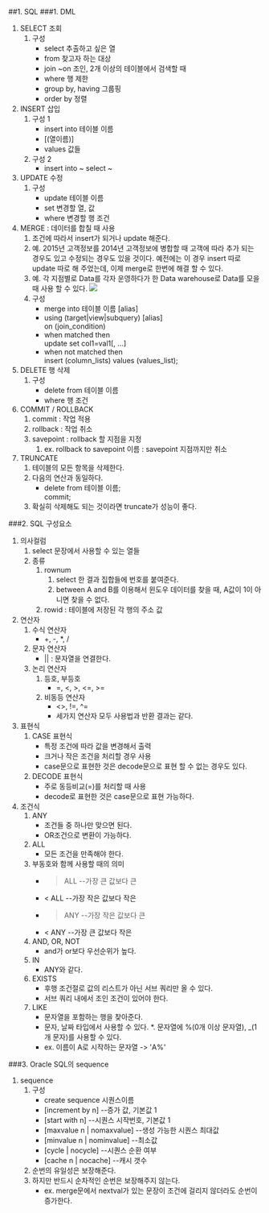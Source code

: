 ##1. SQL
###1. DML
1. SELECT 조회
	1. 구성
		* select 추출하고 싶은 열
		* from 찾고자 하는 대상
		* join ~on 조인, 2개 이상의 테이블에서 검색할 때
		* where 행 제한
		* group by, having 그룹핑
		* order by 정렬
2. INSERT 삽입
	1. 구성 1
		* insert into 테이블 이름
		* [(열이름)]
		* values 값들
	2. 구성 2
		* insert into ~ select ~
3. UPDATE 수정
	1. 구성
		* update 테이블 이름
		* set 변경할 열, 값
		* where 변경할 행 조건
4. MERGE : 데이터를 합칠 때 사용
	1. 조건에 따라서 insert가 되거나 update 해준다.
	2. 예. 2015년 고객정보를 2014년 고객정보에 병합할 때 고객에 따라 추가 되는 경우도 있고 수정되는 경우도 있을 것이다. 예전에는 이 경우 insert 따로 update 따로 해 주었는데, 이제 merge로 한번에 해결 할 수 있다.
	3. 예. 각 지점별로 Data를 각자 운영하다가 한 Data warehouse로 Data를 모을 때 사용 할 수 있다.
	![](https://2.bp.blogspot.com/-_4Gbnx5QN-g/Vr2VPQ2BOeI/AAAAAAAAAdo/NWgSQoUTWU4/s1600/%25EC%25A0%259C%25EB%25AA%25A9%2B%25EC%2597%2586%25EC%259D%258C.png)
	4. 구성
		* merge into 테이블 이름 [alias]
		* using (target|view|subquery) [alias]  
			on (join_condition)
		* when matched then  
			update set col1=val1[, …]
		* when not matched then  
			insert (column_lists) values (values_list);
5. DELETE 행 삭제
	1. 구성
		* delete from 테이블 이름
		* where 행 조건
6. COMMIT / ROLLBACK
	1. commit : 작업 적용
	2. rollback : 작업 취소
	3. savepoint : rollback 할 지점을 지정
		1. ex. rollback to savepoint 이름 : savepoint 지점까지만 취소
7. TRUNCATE
	1. 테이블의 모든 항목을 삭제한다.
	2. 다음의 연산과 동일하다.
		* delete from 테이블 이름;  
		   commit;
	3. 확실히 삭제해도 되는 것이라면 truncate가 성능이 좋다.

###2. SQL 구성요소
1. 의사컬럼
	1. select 문장에서 사용할 수 있는 열들
	2. 종류
		1. rownum
			1. select  한 결과 집합들에 번호를 붙여준다.
			2. between A and B를 이용해서 윈도우 데이터를 찾을 때, A값이 1이 아니면 찾을 수 없다.
		2. rowid : 테이블에 저장된 각 행의 주소 값
2. 연산자
	1. 수식 연산자
		* +, -, *, /
	2. 문자 연산자
		* || : 문자열을 연결한다.
	3. 논리 연산자
		1. 등호, 부등호
			* =, <, >, <=, >=
		2. 비동등 연산자
			* <>, !=, ^=
			* 세가지 연산자 모두 사용법과 반환 결과는 같다.
3. 표현식
	1. CASE 표현식
		* 특정 조건에 따라 값을 변경해서 출력
		* 크거나 작은 조건을 처리할 경우 사용
		* case문으로 표현한 것은 decode문으로 표현 할 수 없는 경우도 있다.
	2. DECODE 표현식
		* 주로 동등비교(=)를 처리할 때 사용
		* decode로 표현한 것은 case문으로 표현 가능하다.
4. 조건식
	1. ANY
		* 조건들 중 하나만 맞으면 된다.
		* OR조건으로 변환이 가능하다.
	2. ALL
		* 모든 조건을 만족해야 한다.
	3. 부동호와 함께 사용할 때의 의미
		* > ALL --가장 큰 값보다 큰
		* < ALL --가장 작은 값보다 작은
		* > ANY --가장 작은 값보다 큰
		* < ANY --가장 큰 값보다 작은
	4. AND, OR, NOT
		* and가 or보다 우선순위가 높다.
	5. IN
		* ANY와 같다.
	6. EXISTS
		* 후행 조건절로 값의 리스트가 아닌 서브 쿼리만 올 수 있다.
		* 서브 쿼리 내에서 조인 조건이 있어야 한다.
	7. LIKE
		* 문자열을 포함하는 행을 찾아준다.
		* 문자, 날짜 타입에서 사용할 수 있다.
		*. 문자열에 %(0개 이상 문자열), _(1개 문자)를 사용할 수 있다.
		* ex. 이름이 A로 시작하는 문자열 -> 'A%'

###3. Oracle SQL의 sequence  
1. sequence
	1. 구성
		* create sequence 시퀀스이름
		* [increment by n]                 --증가 값, 기본값 1
		* [start with n]                   --시퀀스 시작번호, 기본값 1
		* [maxvalue n | nomaxvalue]        --생성 가능한 시퀀스 최대값
		* [minvalue n | nominvalue]        --최소값
		* [cycle | nocycle]                --시퀀스 순환 여부
		* [cache n | nocache]              --캐시 갯수
	2. 순번의 유일성은 보장해준다.
	3. 하지만 반드시 순차적인 순번은 보장해주지 않는다.
		* ex. merge문에서 nextval가 있는 문장이 조건에 걸리지 않더라도 순번이 증가한다.
